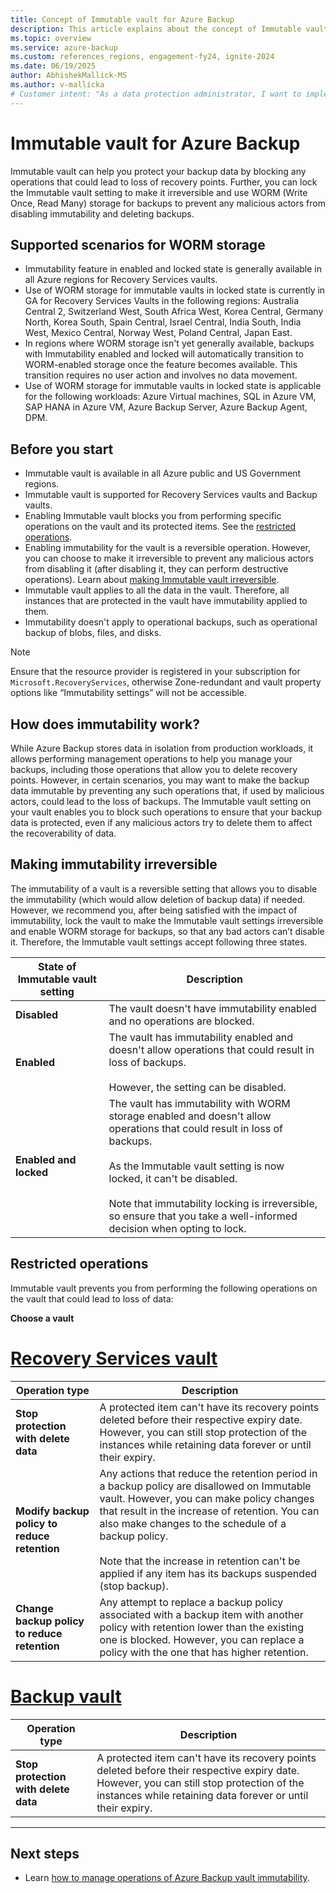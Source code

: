 ```yaml
---
title: Concept of Immutable vault for Azure Backup
description: This article explains about the concept of Immutable vault for Azure Backup, and how it helps in protecting data from malicious actors.
ms.topic: overview
ms.service: azure-backup
ms.custom: references_regions, engagement-fy24, ignite-2024
ms.date: 06/19/2025
author: AbhishekMallick-MS
ms.author: v-mallicka
# Customer intent: "As a data protection administrator, I want to implement and lock the Immutable vault for backup data, so that I can ensure the integrity and recoverability of backups against malicious deletion or modification."
---
```


# Immutable vault for Azure Backup

Immutable vault can help you protect your backup data by blocking any operations that could lead to loss of recovery points. Further, you can lock the Immutable vault setting to make it irreversible and use WORM (Write Once, Read Many) storage for backups to prevent any malicious actors from disabling immutability and deleting backups.

## Supported scenarios for WORM storage

- Immutability feature in enabled and locked state is generally available in all Azure regions for Recovery Services vaults.
- Use of WORM storage for immutable vaults in locked state is currently in GA for Recovery Services Vaults in the following regions: Australia Central 2, Switzerland West, South Africa West, Korea Central, Germany North, Korea South, Spain Central, Israel Central, India South, India West, Mexico Central, Norway West, Poland Central, Japan East.
- In regions where WORM storage isn't yet generally available, backups with Immutability enabled and locked will automatically transition to WORM-enabled storage once the feature becomes available. This transition requires no user action and involves no data movement.
- Use of WORM storage for immutable vaults in locked state is applicable for the following workloads: Azure Virtual machines, SQL in Azure VM, SAP HANA in Azure VM, Azure Backup Server, Azure Backup Agent, DPM.

## Before you start

- Immutable vault is available in all Azure public and US Government regions.
- Immutable vault is supported for Recovery Services vaults and Backup vaults.
- Enabling Immutable vault blocks you from performing specific operations on the vault and its protected items. See the [restricted operations](#restricted-operations).
- Enabling immutability for the vault is a reversible operation. However, you can choose to make it irreversible to prevent any malicious actors from disabling it (after disabling it, they can perform destructive operations). Learn about [making Immutable vault irreversible](#making-immutability-irreversible).
- Immutable vault applies to all the data in the vault. Therefore, all instances that are protected in the vault have immutability applied to them.
- Immutability doesn't apply to operational backups, such as operational backup of blobs, files, and disks.

>[!Note]
>Ensure that the resource provider is registered in your subscription for `Microsoft.RecoveryServices`, otherwise Zone-redundant and vault property options like “Immutability settings” will not be accessible.

## How does immutability work?

While Azure Backup stores data in isolation from production workloads, it allows performing management operations to help you manage your backups, including those operations that allow you to delete recovery points. However, in certain scenarios, you may want to make the backup data immutable by preventing any such operations that, if used by malicious actors, could lead to the loss of backups. The Immutable vault setting on your vault enables you to block such operations to ensure that your backup data is protected, even if any malicious actors try to delete them to affect the recoverability of data.

## Making immutability irreversible

The immutability of a vault is a reversible setting that allows you to disable the immutability (which would allow deletion of backup data) if needed. However, we recommend you, after being satisfied with the impact of immutability, lock the vault to make the Immutable vault settings irreversible and enable WORM storage for backups, so that any bad actors can’t disable it. Therefore, the Immutable vault settings accept following three states.

| State of Immutable vault setting | Description |
| --- | --- |
| **Disabled** | The vault doesn't have immutability enabled and no operations are blocked. |
| **Enabled**  | The vault has immutability enabled and doesn't allow operations that could result in loss of backups. <br><br> However, the setting can be disabled. |
| **Enabled and locked** | The vault has immutability with WORM storage enabled and doesn't allow operations that could result in loss of backups. <br><br> As the Immutable vault setting is now locked, it can't be disabled. <br><br> Note that immutability locking is irreversible, so ensure that you take a well-informed decision when opting to lock. |

## Restricted operations

Immutable vault prevents you  from performing the following operations  on the vault that could lead to loss of data:

**Choose a vault**

# [Recovery Services vault](#tab/recovery-services-vault)

| Operation type | Description |
| --- | --- |
| **Stop protection with delete data** | A protected item can't have its recovery points deleted before their respective expiry date. However, you can still stop protection of the instances while retaining data forever or until their expiry. |
| **Modify backup policy to reduce retention** | Any actions that reduce the retention period in a backup policy are disallowed on Immutable vault. However, you can make policy changes that result in the increase of retention. You can also make changes to the schedule of a backup policy. <br><br>  Note that the increase in retention can't be applied if any item has its backups suspended (stop backup).  |
| **Change backup policy to reduce retention** | Any attempt to replace a backup policy associated with a backup item with another policy with retention lower than the existing one is blocked. However, you can replace a policy with the one that has higher retention. |

# [Backup vault](#tab/backup-vault)

| Operation type | Description |
| --- | --- |
| **Stop protection with delete data** | A protected item can't have its recovery points deleted before their respective expiry date. However, you can still stop protection of the instances while retaining data forever or until their expiry. |

---

## Next steps

- Learn [how to manage operations of Azure Backup vault immutability](backup-azure-immutable-vault-how-to-manage.md).
